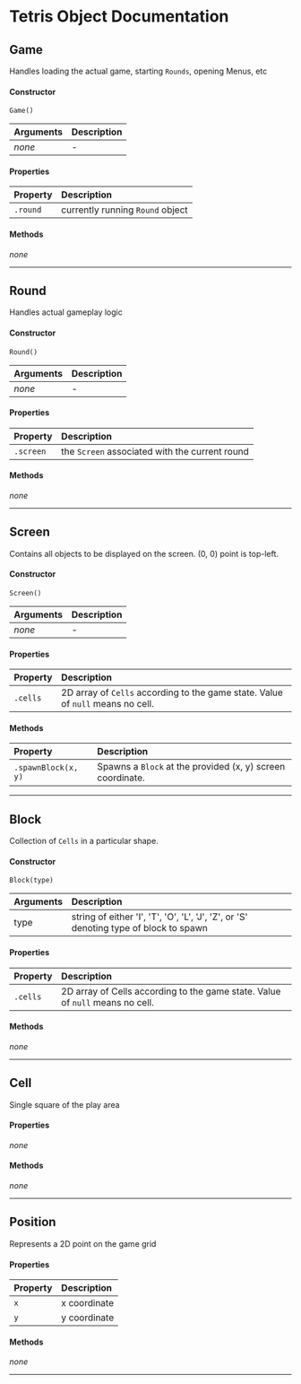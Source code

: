 # Tetris Object Documentation

## Game

Handles loading the actual game, starting `Rounds`, opening Menus, etc

#### Constructor

`Game()`

| Arguments | Description |
|:---|:---|
| _none_ | - |

#### Properties

| Property | Description |
|:---|:---|
| `.round` | currently running `Round` object |

#### Methods

_none_

---

## Round

Handles actual gameplay logic

#### Constructor

`Round()`

| Arguments | Description |
|:---|:---|
| _none_ | - |


#### Properties

| Property | Description |
|:---|:---|
| `.screen` | the `Screen` associated with the current round |

#### Methods

_none_

---

## Screen

Contains all objects to be displayed on the screen. (0, 0) point is top-left.

#### Constructor

`Screen()`

| Arguments | Description |
|:---|:---|
| _none_ | - |

#### Properties

| Property | Description |
|:---|:---|
| `.cells` | 2D array of `Cells` according to the game state. Value of `null` means no cell. |

#### Methods

| Property | Description |
|:---|:---|
| `.spawnBlock(x, y)` | Spawns a `Block` at the provided (x, y) screen coordinate. |

---

## Block

Collection of `Cells` in a particular shape.

#### Constructor

`Block(type)`

| Arguments | Description |
|:---|:---|
| type | string of either 'I', 'T', 'O', 'L', 'J', 'Z', or 'S' denoting type of block to spawn |

#### Properties

| Property | Description |
|:---|:---|
| `.cells` | 2D array of Cells according to the game state. Value of `null` means no cell. |

#### Methods

_none_

---

## Cell

Single square of the play area

#### Properties

_none_

#### Methods

_none_

---

## Position

Represents a 2D point on the game grid

#### Properties

| Property | Description |
|:---|:---|
| `x` | x coordinate |
| `y` | y coordinate |

#### Methods

_none_

---
